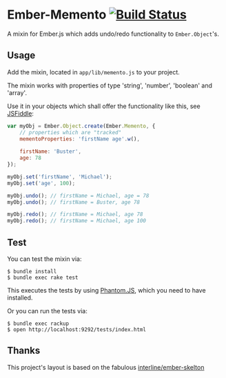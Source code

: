 Ember-Memento [![Build Status](https://secure.travis-ci.org/pangratz/ember-memento.png)](http://travis-ci.org/pangratz/ember-memento)
==============

A mixin for Ember.js which adds undo/redo functionality to `Ember.Object`'s.

Usage
-----

Add the mixin, located in `app/lib/memento.js` to your project.

The mixin works with properties of type 'string', 'number', 'boolean' and 'array'.

Use it in your objects which shall offer the functionality like this, see [JSFiddle](http://jsfiddle.net/pangratz666/Dbvhe/):

```javascript
var myObj = Ember.Object.create(Ember.Memento, {
	// properties which are "tracked"
	mementoProperties: 'firstName age'.w(),
	
	firstName: 'Buster',
	age: 78
});

myObj.set('firstName', 'Michael');
myObj.set('age', 100);

myObj.undo(); // firstName = Michael, age = 78
myObj.undo(); // firstName = Buster, age 78

myObj.redo(); // firstName = Michael, age 78
myObj.redo(); // firstName = Michael, age 100
```

Test
----

You can test the mixin via:

    $ bundle install 
    $ bundle exec rake test

This executes the tests by using [Phantom.JS](http://www.phantomjs.org/), which you need to have installed.

Or you can run the tests via:

    $ bundle exec rackup
    $ open http://localhost:9292/tests/index.html


Thanks
------

This project's layout is based on the fabulous [interline/ember-skelton](https://github.com/interline/ember-skeleton)